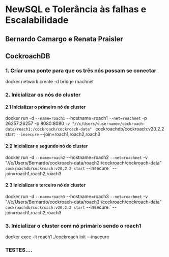 #  NewSQL  e Tolerância às falhas e Escalabilidade
## Bernardo Camargo e Renata Praisler

## CockroachDB

### 1. Criar uma ponte para que os três nós possam se conectar

docker network create -d bridge roachnet

### 2. Inicializar os nós do cluster

#### 2.1 Inicializar o primeiro nó do cluster

docker run -d `
--name=roach1 `
--hostname=roach1 `
--net=roachnet `
-p 26257:26257 -p 8080:8080  `
-v "//c/Users/<username>/cockroach-data/roach1:/cockroach/cockroach-data"  `
cockroachdb/cockroach:v20.2.2 start `
--insecure `
--join=roach1,roach2,roach3

#### 2.2 Inicializar o segundo nó do cluster

docker run -d `
--name=roach2 `
--hostname=roach2 `
--net=roachnet `
-v "//c/Users/Bernardo/cockroach-data/roach2:/cockroach/cockroach-data"  `
cockroachdb/cockroach:v20.2.2 start `
--insecure `
--join=roach1,roach2,roach3


#### 2.3 Inicializar o terceiro nó do cluster

docker run -d `
--name=roach3 `
--hostname=roach3 `
--net=roachnet `
-v "//c/Users/Bernardo/cockroach-data/roach3:/cockroach/cockroach-data"  `
cockroachdb/cockroach:v20.2.2 start `
--insecure `
--join=roach1,roach2,roach3


### 3. Inicializar o cluster com nó primário sendo o roach1

docker exec -it roach1 ./cockroach init --insecure

### TESTES....